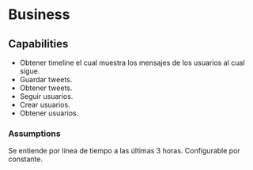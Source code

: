 # Business

## Capabilities

- Obtener timeline el cual muestra los mensajes de los usuarios al cual sigue.
- Guardar tweets.
- Obtener tweets.
- Seguir usuarios.
- Crear usuarios.
- Obtener usuarios.

### Assumptions

Se entiende por línea de tiempo a las últimas 3 horas. Configurable por constante.
